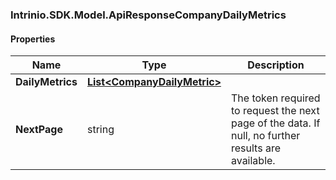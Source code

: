 [//]: # (CLASS:Intrinio.SDK.Model.ApiResponseCompanyDailyMetrics)

[//]: # (KIND:object)

### Intrinio.SDK.Model.ApiResponseCompanyDailyMetrics
#### Properties

[//]: # (START_DEFINITION)

Name | Type | Description
------------ | ------------- | -------------
**DailyMetrics** | [**List&lt;CompanyDailyMetric&gt;**](CompanyDailyMetric.md) |  &nbsp;
**NextPage** | string | The token required to request the next page of the data. If null, no further results are available. &nbsp;

[//]: # (END_DEFINITION)


[//]: # (CONTAINED_CLASS:Intrinio.SDK.Model.CompanyDailyMetric)



